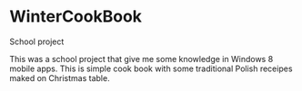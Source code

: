 # WinterCookBook
School project

This was a school project that give me some knowledge in Windows 8 mobile apps. 
This is simple cook book with some traditional Polish receipes maked on Christmas table. 
